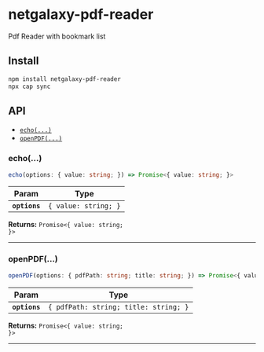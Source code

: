 # netgalaxy-pdf-reader

Pdf Reader with bookmark list

## Install

```bash
npm install netgalaxy-pdf-reader
npx cap sync
```

## API

<docgen-index>

* [`echo(...)`](#echo)
* [`openPDF(...)`](#openpdf)

</docgen-index>

<docgen-api>
<!--Update the source file JSDoc comments and rerun docgen to update the docs below-->

### echo(...)

```typescript
echo(options: { value: string; }) => Promise<{ value: string; }>
```

| Param         | Type                            |
| ------------- | ------------------------------- |
| **`options`** | <code>{ value: string; }</code> |

**Returns:** <code>Promise&lt;{ value: string; }&gt;</code>

--------------------


### openPDF(...)

```typescript
openPDF(options: { pdfPath: string; title: string; }) => Promise<{ value: string; }>
```

| Param         | Type                                             |
| ------------- | ------------------------------------------------ |
| **`options`** | <code>{ pdfPath: string; title: string; }</code> |

**Returns:** <code>Promise&lt;{ value: string; }&gt;</code>

--------------------

</docgen-api>
